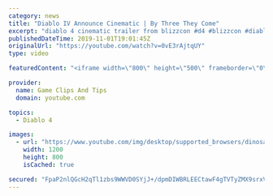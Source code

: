 ```yaml
---
category: news
title: "Diablo IV Announce Cinematic | By Three They Come"
excerpt: "diablo 4 cinematic trailer from blizzcon #d4 #blizzcon #diablo."
publishedDateTime: 2019-11-01T19:01:45Z
originalUrl: "https://youtube.com/watch?v=0vE3rAjtqUY"
type: video

featuredContent: "<iframe width=\"800\" height=\"500\" frameborder=\"0\" src=\"https://www.youtube.com/embed/0vE3rAjtqUY\" allow=\"accelerometer; autoplay; encrypted-media; gyroscope; picture-in-picture\" allowfullscreen></iframe>"

provider:
  name: Game Clips And Tips
  domain: youtube.com

topics:
  - Diablo 4

images:
  - url: "https://www.youtube.com/img/desktop/supported_browsers/dinosaur.png"
    width: 1200
    height: 800
    isCached: true

secured: "FpaP2nlQGcH2qTl1zbs9WWVD0SYjJ+/dpmDIWBRLEECtawF4gTVTyZMX9srxV4iY6EjmDznhDYkRtkqaXSdTB+WQBZLYVjQ1g6PvvKh1ifsTp5NpbAwBnPxzldkcqnLK5dAV/f7XtKw681uPeOKS7ppmtgqG2nEXK50Gl6otiMU4i+jnV04aDVXmjFh7sbW2j6zEZ81DPka2rzd7scmrOWrRjDxsed/pSNhFt9aGLnw0R6a7Pd5hJu+knCaBEKToA5gV/pC6FTA11qBNN5rEnZBI47Z0bDl905zWlwqo4heLaEL9JOzXYGA6VT5K/dXUyDqGnGlu35lMQZx2sjNjFWIhXxs1uBMidZwoEUh/KP0UiNYpHx4woI+SoHIQHVHvRDTBEELnCFttMlqfRGKHHQ==;TulnELwMuRRjHxkwxEwGXw=="
---
```


